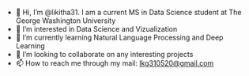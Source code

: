 - 👋 Hi, I’m @likitha31. I am a current MS in Data Science student at The George Washington University 
- 👀 I’m interested in Data Science and Vizualization
- 🌱 I’m currently learning Natural Language Processing and Deep Learning 
- 💞️ I’m looking to collaborate on any interesting projects
- 📫 How to reach me through my mail: lkg310520@gmail.com


